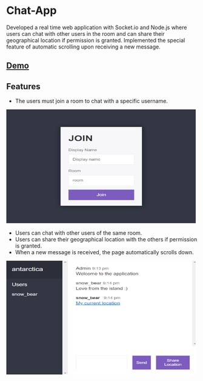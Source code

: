 # Chat-App
Developed a real time web application with Socket.io and Node.js where users can chat with other users in the room and can share their geographical location if permission is granted. Implemented  the special feature of automatic scrolling upon receiving a new message.

## [Demo](https://ankita-chatapp.herokuapp.com/)

## Features
- The users must join a room to chat with a specific username.

 <img src="https://github.com/Ankitabit3496/Chat-App/blob/main/Images/Image_1.png" width="500" height="300">
 
- Users can chat with other users of the same room.
- Users can share their geographical location with the others if permission is granted.
- When a new message is received, the page automatically scrolls down.

<img src="https://github.com/Ankitabit3496/Chat-App/blob/main/Images/Image_2.png" width="500" height="300">
